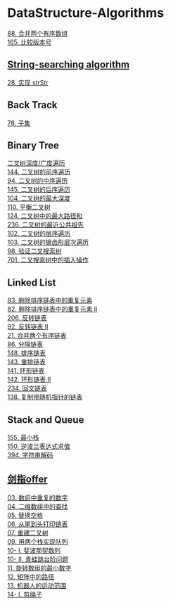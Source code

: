 # DataStructure-Algorithms

[88. 合并两个有序数组](https://github.com/blackdogtop/DataStructure-Algorithms/blob/main/88_merge.py) <br/>
[165. 比较版本号](https://github.com/blackdogtop/DataStructure-Algorithms/blob/main/165_compareVersion.py) <br/>


## [String-searching algorithm](https://en.wikipedia.org/wiki/String-searching_algorithm) 
[28. 实现 strStr](https://github.com/blackdogtop/DataStructure-Algorithms/blob/main/28_strStr.py) <br/>

## Back Track
[78. 子集](https://github.com/blackdogtop/DataStructure-Algorithms/blob/main/78_subsets.py) <br/>

## Binary Tree
[二叉树深度/广度遍历](https://github.com/blackdogtop/DataStructure-Algorithms/blob/main/BinaryTree/binaryTree.py) <br/>
[144. 二叉树的前序遍历](https://github.com/blackdogtop/DataStructure-Algorithms/blob/main/BinaryTree/preorderTraversal.py) <br/>
[94.  二叉树的中序遍历](https://github.com/blackdogtop/DataStructure-Algorithms/blob/main/BinaryTree/inorderTraversal.py) <br/>
[145. 二叉树的后序遍历](https://github.com/blackdogtop/DataStructure-Algorithms/blob/main/BinaryTree/postorderTraversal.py) <br/>
[104. 二叉树的最大深度](https://github.com/blackdogtop/DataStructure-Algorithms/blob/main/BinaryTree/maxDepth.py) <br/>
[110. 平衡二叉树](https://github.com/blackdogtop/DataStructure-Algorithms/blob/main/BinaryTree/isBalanced.py) <br/>
[124. 二叉树中的最大路径和](https://github.com/blackdogtop/DataStructure-Algorithms/blob/main/BinaryTree/maxPathSum.py) <br/>
[236. 二叉树的最近公共祖先](https://github.com/blackdogtop/DataStructure-Algorithms/blob/main/BinaryTree/lowestCommonAncestor.py) <br/>
[102. 二叉树的层序遍历](https://github.com/blackdogtop/DataStructure-Algorithms/blob/main/BinaryTree/levelOrder.py) <br/>
[103. 二叉树的锯齿形层次遍历](https://github.com/blackdogtop/DataStructure-Algorithms/blob/main/BinaryTree/zigzagLevelOrder.py) <br/>
[98.  验证二叉搜索树](https://github.com/blackdogtop/DataStructure-Algorithms/blob/main/BinaryTree/isValidBST.py) <br/>
[701. 二叉搜索树中的插入操作](https://github.com/blackdogtop/DataStructure-Algorithms/blob/main/BinaryTree/insertIntoBST.py) <br/>

## Linked List <br/>
[83.  删除排序链表中的重复元素](https://github.com/blackdogtop/DataStructure-Algorithms/blob/main/LinkedList/deleteDuplicates.py) <br/>
[82. 删除排序链表中的重复元素 II](https://github.com/blackdogtop/DataStructure-Algorithms/blob/main/LinkedList/deleteDuplicates2.py) <br/>
[206. 反转链表](https://github.com/blackdogtop/DataStructure-Algorithms/blob/main/LinkedList/reverseList.py) <br/>
[92. 反转链表 II](https://github.com/blackdogtop/DataStructure-Algorithms/blob/main/LinkedList/reverseBetween.py) <br/>
[21. 合并两个有序链表](https://github.com/blackdogtop/DataStructure-Algorithms/blob/main/LinkedList/mergeTwoLists.py) <br/>
[86. 分隔链表](https://github.com/blackdogtop/DataStructure-Algorithms/blob/main/LinkedList/partition.py) <br/>
[148. 排序链表](https://github.com/blackdogtop/DataStructure-Algorithms/blob/main/LinkedList/sortList.py) <br/>
[143. 重排链表](https://github.com/blackdogtop/DataStructure-Algorithms/blob/main/LinkedList/reorderList.py) <br/>
[141. 环形链表](https://github.com/blackdogtop/DataStructure-Algorithms/blob/main/LinkedList/hasCycle.py) <br/>
[142. 环形链表 II](https://github.com/blackdogtop/DataStructure-Algorithms/blob/main/LinkedList/detectCycle.py) <br/>
[234. 回文链表](https://github.com/blackdogtop/DataStructure-Algorithms/blob/main/LinkedList/isPalindrome.py) <br/>
[138. 复制带随机指针的链表](https://github.com/blackdogtop/DataStructure-Algorithms/blob/main/LinkedList/copyRandomList.py) <br/>

## Stack and Queue <br/>
[155. 最小栈](https://github.com/blackdogtop/DataStructure-Algorithms/blob/main/StackAndQueue/MinStack.py) <br/>
[150. 逆波兰表达式求值](https://github.com/blackdogtop/DataStructure-Algorithms/blob/main/StackAndQueue/evalRPN.py) <br/>
[394. 字符串解码](https://github.com/blackdogtop/DataStructure-Algorithms/blob/main/StackAndQueue/decodeString.py) <br/>

## [剑指offer](https://github.com/blackdogtop/DataStructure-Algorithms/tree/main/剑指offer) <br/>
[03. 数组中重复的数字](https://github.com/blackdogtop/DataStructure-Algorithms/blob/main/剑指offer/03_findRepeatNumber.py) <br/>
[04. 二维数组中的查找](https://github.com/blackdogtop/DataStructure-Algorithms/blob/main/剑指offer/04_findNumberIn2DArray.py) <br/>
[05. 替换空格](https://github.com/blackdogtop/DataStructure-Algorithms/blob/main/剑指offer/05_replaceSpace.py) <br/>
[06. 从尾到头打印链表](https://github.com/blackdogtop/DataStructure-Algorithms/blob/main/剑指offer/06_reversePrint.py) <br/>
[07. 重建二叉树](https://github.com/blackdogtop/DataStructure-Algorithms/blob/main/剑指offer/07_buildTree.py) <br/>
[09. 用两个栈实现队列](https://github.com/blackdogtop/DataStructure-Algorithms/blob/main/剑指offer/09_CQueue.py) <br/>
[10- I. 斐波那契数列](https://github.com/blackdogtop/DataStructure-Algorithms/blob/main/剑指offer/10_fib.py) <br/>
[10- II. 青蛙跳台阶问题](https://github.com/blackdogtop/DataStructure-Algorithms/blob/main/剑指offer/10_2_numWays.py) <br/>
[11. 旋转数组的最小数字](https://github.com/blackdogtop/DataStructure-Algorithms/blob/main/剑指offer/11_minArray.py) <br/>
[12. 矩阵中的路径](https://github.com/blackdogtop/DataStructure-Algorithms/blob/main/剑指offer/12_exist.py) <br/>
[13. 机器人的运动范围](https://github.com/blackdogtop/DataStructure-Algorithms/blob/main/剑指offer/13_movingCount.py) <br/>
[14- I. 剪绳子](https://github.com/blackdogtop/DataStructure-Algorithms/blob/main/剑指offer/14_cuttingRope.py) <br/>
